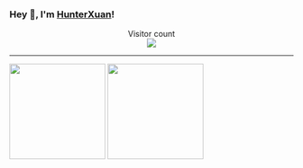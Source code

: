### Hey 👋, I'm [HunterXuan](https://hunterx.xyz)!

<p align="center"> 
  Visitor count<br>
  <img src="https://profile-counter.glitch.me/HunterXuan/count.svg" />
</p>

------

<p >
  <img src="https://github-readme-stats.vercel.app/api?username=HunterXuan&show_icons=true&show_icons=true&count_private=true&hide_border=true&title_color=fb83a5&icon_color=fb83a5" height="170">
  <img src="https://github-readme-stats.vercel.app/api/top-langs/?username=HunterXuan&show_icons=true&layout=compact&theme=vue&hide_border=true&langs_count=10&title_color=fb83a5" height="170">
</p>
